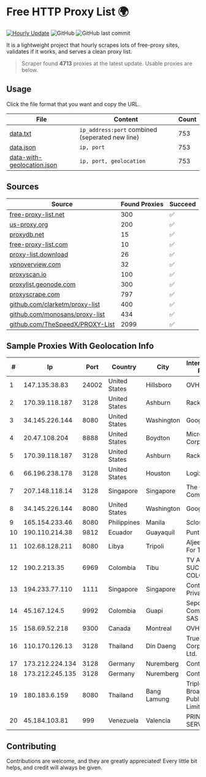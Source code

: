 
# Free HTTP Proxy List 🌍

[![Hourly Update](https://github.com/mertguvencli/http-proxy-list/actions/workflows/main.yml/badge.svg?branch=main)](https://github.com/mertguvencli/http-proxy-list/actions/workflows/main.yml)
![GitHub](https://img.shields.io/github/license/mertguvencli/http-proxy-list)
![GitHub last commit](https://img.shields.io/github/last-commit/mertguvencli/http-proxy-list)

It is a lightweight project that hourly scrapes lots of free-proxy sites, validates if it works, and serves a clean proxy list.


> Scraper found **4713** proxies at the latest update. Usable proxies are below.

## Usage

Click the file format that you want and copy the URL.


|File|Content|Count|
|----|-------|-----|
|[data.txt](https://raw.githubusercontent.com/mertguvencli/http-proxy-list/main/proxy-list/data.txt)|`ip_address:port` combined (seperated new line)|753|
|[data.json](https://raw.githubusercontent.com/mertguvencli/http-proxy-list/main/proxy-list/data.json)|`ip, port`|753|
|[data-with-geolocation.json](https://raw.githubusercontent.com/mertguvencli/http-proxy-list/main/proxy-list/data-with-geolocation.json)|`ip, port, geolocation`|753|

## Sources

|Source|Found Proxies|Succeed|
|------|-------------|-------|
|[free-proxy-list.net](https://free-proxy-list.net)|300|✅|
|[us-proxy.org](https://www.us-proxy.org)|200|✅|
|[proxydb.net](http://proxydb.net)|15|✅|
|[free-proxy-list.com](https://free-proxy-list.com/?page=&port=&type%5B%5D=http&type%5B%5D=https&up_time=0&search=Search)|10|✅|
|[proxy-list.download](https://www.proxy-list.download/HTTP)|26|✅|
|[vpnoverview.com](https://vpnoverview.com/privacy/anonymous-browsing/free-proxy-servers)|32|✅|
|[proxyscan.io](https://www.proxyscan.io)|100|✅|
|[proxylist.geonode.com](https://proxylist.geonode.com/api/proxy-list?limit=300&page=1&sort_by=lastChecked&sort_type=desc&protocols=http,https)|300|✅|
|[proxyscrape.com](https://api.proxyscrape.com/v2/?request=displayproxies&protocol=http&timeout=10000&country=all&ssl=all&anonymity=all)|797|✅|
|[github.com/clarketm/proxy-list](https://raw.githubusercontent.com/clarketm/proxy-list/master/proxy-list-raw.txt)|400|✅|
|[github.com/monosans/proxy-list](https://raw.githubusercontent.com/monosans/proxy-list/main/proxies/http.txt)|434|✅|
|[github.com/TheSpeedX/PROXY-List](https://raw.githubusercontent.com/TheSpeedX/PROXY-List/master/http.txt)|2099|✅|


## Sample Proxies With Geolocation Info

|#|Ip|Port|Country|City|Internet Service Provider|
|-|--|----|-------|----|-------------------------|
|1|147.135.38.83|24002|United States|Hillsboro|OVH US LLC|
|2|170.39.118.187|3128|United States|Ashburn|Rackdog, LLC|
|3|34.145.226.144|8080|United States|Washington|Google LLC|
|4|20.47.108.204|8888|United States|Boydton|Microsoft Corporation|
|5|170.39.118.187|3128|United States|Ashburn|Rackdog, LLC|
|6|66.196.238.178|3128|United States|Houston|Logix|
|7|207.148.118.14|3128|Singapore|Singapore|The Constant Company|
|8|34.145.226.144|8080|United States|Washington|Google LLC|
|9|165.154.233.46|8080|Philippines|Manila|Scloud Pte Ltd|
|10|190.110.214.38|9812|Ecuador|Guayaquil|Puntonet S.A.|
|11|102.68.128.211|8080|Libya|Tripoli|Aljeel Aljadeed For Technology|
|12|190.2.213.35|6969|Colombia|Tibu|TV AZTECA SUCURSAL COLOMBIA|
|13|194.233.77.110|1111|Singapore|Singapore|Contabo Asia Private Limited|
|14|45.167.124.5|9992|Colombia|Guapi|Sepcom Comunicaciones SAS|
|15|158.69.52.218|9300|Canada|Montreal|OVH SAS|
|16|110.170.126.13|3128|Thailand|Din Daeng|True Internet Corporation CO. Ltd.|
|17|173.212.224.134|3128|Germany|Nuremberg|Contabo GmbH|
|18|173.212.245.135|3128|Germany|Nuremberg|Contabo GmbH|
|19|180.183.6.159|8080|Thailand|Bang Lamung|Triple T Broadband Public Company Limited|
|20|45.184.103.81|999|Venezuela|Valencia|PRINTER-NET-SERVICE, C.A.|



## Contributing

Contributions are welcome, and they are greatly appreciated! Every
little bit helps, and credit will always be given.


